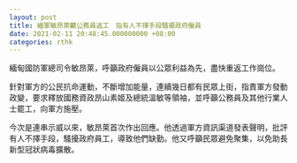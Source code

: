 ```yaml
---
layout: post
title: 緬軍敏昂萊籲公務員返工　指有人不擇手段騷擾政府僱員
date: 2021-02-11 20:48:45.000000000 +08:00
categories: rthk
---
```


緬甸國防軍總司令敏昂萊，呼籲政府僱員以公眾利益為先，盡快重返工作崗位。

針對軍方的公民抗命運動，不斷增加能量，連續幾日都有民眾上街，指責軍方發動政變，要求釋放國務資政昂山素姬及總統溫敏等領袖，並呼籲公務員及其他行業人士罷工，向軍方施壓。

今次是連串示威以來，敏昂萊首次作出回應。他透過軍方資訊渠道發表聲明，批評有人不擇手段，騷擾政府員工，導致他們缺勤。他又呼籲民眾避免聚集，以免助長新型冠狀病毒擴散。
